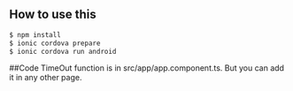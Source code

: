 ## How to use this 

```bash
$ npm install
$ ionic cordova prepare
$ ionic cordova run android
```
##Code
TimeOut function is in src/app/app.component.ts. But you can add it in any other page.